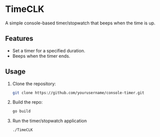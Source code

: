 # TimeCLK
A simple console-based timer/stopwatch that beeps when the time is up.

## Features
- Set a timer for a specified duration.
- Beeps when the timer ends.

## Usage
1. Clone the repository:
   ```bash
   git clone https://github.com/yourusername/console-timer.git
   ```
2. Build the repo:
    ```bash
    go build
    ```
3. Run the timer/stopwatch application
    ```bash
    ./TimeCLK
    ```